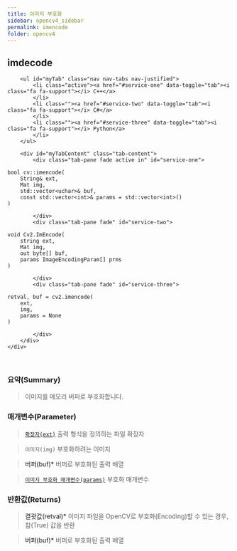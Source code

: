 ```yaml
---
title: 이미지 부호화
sidebar: opencv4_sidebar
permalink: imencode
folder: opencv4
---
```


<div class="row">
    <div class="col-lg-12">
        <h2 class="page-header">imdecode</h2>
    </div>
    <div class="col-lg-12">

        <ul id="myTab" class="nav nav-tabs nav-justified">
            <li class="active"><a href="#service-one" data-toggle="tab"><i class="fa fa-support"></i> C++</a>
            </li>
            <li class=""><a href="#service-two" data-toggle="tab"><i class="fa fa-support"></i> C#</a>
            </li>
            <li class=""><a href="#service-three" data-toggle="tab"><i class="fa fa-support"></i> Python</a>
            </li>
        </ul>

        <div id="myTabContent" class="tab-content">
            <div class="tab-pane fade active in" id="service-one">
<pre class="prettyprint"><code class="language-cpp">bool cv::imencode(
    String& ext,
    Mat img,
    std::vector&lt;uchar&gt;& buf,
    const std::vector&lt;int&gt;& params = std::vector&lt;int&gt;() 
)</code></pre>
            </div>
            <div class="tab-pane fade" id="service-two">
<pre class="prettyprint"><code class="language-cs">void Cv2.ImEncode(
    string ext,
    Mat img,
    out byte[] buf,
    params ImageEncodingParam[] prms
)</code></pre>
            </div>
            <div class="tab-pane fade" id="service-three">
<pre class="prettyprint"><code class="language-py">retval, buf = cv2.imencode(
    ext,
    img,
    params = None
)</code></pre>
            </div>
        </div>
    </div>
</div>

<br>

### 요약(Summary)

> 이미지를 메모리 버퍼로 부호화합니다.

### 매개변수(Parameter)

> [`확장자(ext)`](imageExt) 출력 형식을 정의하는 파일 확장자

> `이미지(img)` 부호화하려는 이미지

> <a data-toggle="tooltip" data-original-title="{{site.data.glossary.only_C_CS}}">버퍼(buf)*</a> 버퍼로 부호화된 출력 배열

> [`이미지 부호화 매개변수(params)`](imageEncodingParam) 부호화 매개변수

### 반환값(Returns)

> <a data-toggle="tooltip" data-original-title="{{site.data.glossary.only_C_Python}}">결괏값(retval)*</a> 이미지 파일을 OpenCV로 부호화(Encoding)할 수 있는 경우, 참(True) 값을 반환

> <a data-toggle="tooltip" data-original-title="{{site.data.glossary.only_Python}}">버퍼(buf)*</a> 버퍼로 부호화된 출력 배열